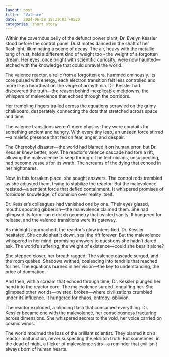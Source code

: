 ```yaml
---
layout: post
title:  "Valence"
date:   2024-06-28 18:39:03 +0530
categories: short story
---
```


Within the cavernous belly of the defunct power plant, Dr. Evelyn Kessler stood before the control panel. Dust motes danced in the shaft of her flashlight, illuminating a scene of decay.  The air, heavy with the metallic tang of rust, held a different kind of weight too - the weight of a forgotten dream. Her eyes, once bright with scientific curiosity, were now haunted—etched with the knowledge that could unravel the world.

The valence reactor, a relic from a forgotten era, hummed ominously. Its core pulsed with energy, each electron transition felt less controlled and more like a heartbeat on the verge of arrhythmia. Dr. Kessler had discovered the truth—the reason behind inexplicable meltdowns, the whispers of malevolence that echoed through the corridors.

Her trembling fingers trailed across the equations scrawled on the grimy chalkboard, desperately connecting the dots that stretched across space and time. 

The valence transitions weren’t mere physics; they were conduits for something ancient and hungry. With every tiny leap, an unseen force stirred—a malefic presence that fed on fear, anger, and despair.

The Chernobyl disaster—the world had blamed it on human error, but Dr. Kessler knew better, now. The reactor’s valence cascade had torn a rift, allowing the malevolence to seep through. The technicians, unsuspecting, had become vessels for its wrath. The screams of the dying that echoed in her nightmares.

Now, in this forsaken place, she sought answers. The control rods trembled as she adjusted them, trying to stabilize the reactor. But the malevolence resisted—a sentient force that defied containment. It whispered promises of forbidden knowledge, of dominion over reality itself.

Dr. Kessler’s colleagues had vanished one by one. Their eyes glazed, mouths spouting gibberish—the malevolence claimed them. She had glimpsed its form—an eldritch geometry that twisted sanity. It hungered for release, and the valence transitions were its gateway.

As midnight approached, the reactor’s glow intensified. Dr. Kessler hesitated. She could shut it down, seal the rift forever. But the malevolence whispered in her mind, promising answers to questions she hadn’t dared ask. The world’s suffering, the weight of existence—could she bear it alone?

She stepped closer, her breath ragged. The valence cascade surged, and the room quaked. Shadows writhed, coalescing into tendrils that reached for her. The equations burned in her vision—the key to understanding, the price of damnation.

And then, with a scream that echoed through time, Dr. Kessler plunged her hand into the reactor core. The malevolence surged, engulfing her. She glimpsed other worlds—twisted, broken—where civilizations crumbled under its influence. It hungered for chaos, entropy, oblivion.

The reactor exploded, a blinding flash that consumed everything. Dr. Kessler became one with the malevolence, her consciousness fracturing across dimensions. She whispered secrets to the void, her voice carried on cosmic winds.

The world mourned the loss of the brilliant scientist. They blamed it on a reactor malfunction, never suspecting the eldritch truth. But sometimes, in the dead of night, a flicker of malevolence stirs—a reminder that evil isn’t always born of human hearts.
